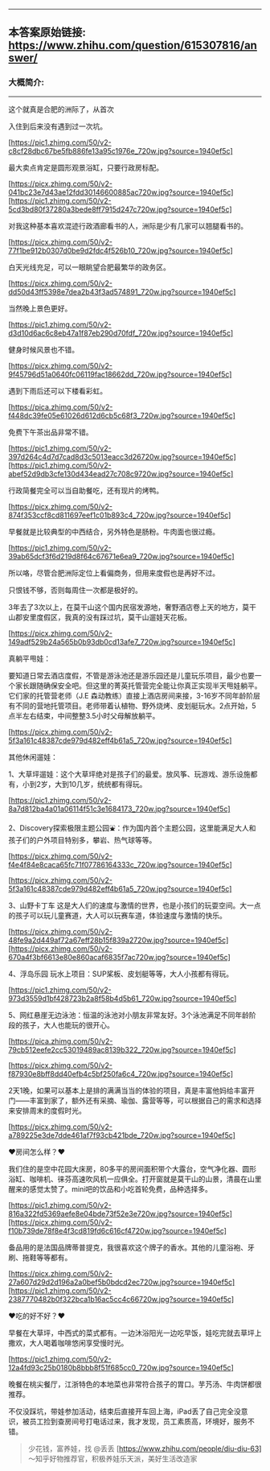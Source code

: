 ----------------------------------------
## 本答案原始链接: https://www.zhihu.com/question/615307816/answer/
### 大概简介: 
----------------------------------------
这个就真是合肥的洲际了，从首次

入住到后来没有遇到过一次坑。

[https://pic1.zhimg.com/50/v2-c8cf28dbc67be5fb886fe13a95c1976e_720w.jpg?source=1940ef5c]

最大卖点肯定是圆形观景浴缸，只要行政房标配。

[https://picx.zhimg.com/50/v2-041bc23e7d43ae12fdd30146600885ac720w.jpg?source=1940ef5c][https://pic1.zhimg.com/50/v2-5cd3bd80f37280a3bede8ff7915d247c720w.jpg?source=1940ef5c]

对我这种基本喜欢混迹行政酒廊看书的人，洲际是少有几家可以翘腿看书的。

[https://picx.zhimg.com/50/v2-77f1be912b0307d0be9d2fdc4f526b10_720w.jpg?source=1940ef5c]

白天光线充足，可以一眼眺望合肥最繁华的政务区。

[https://picx.zhimg.com/50/v2-dd50d43ff5398e7dea2b43f3ad574891_720w.jpg?source=1940ef5c]

当然晚上景色更好。

[https://pic1.zhimg.com/50/v2-d3d10d6ac6c8eb47a1f87eb290d70fdf_720w.jpg?source=1940ef5c]

健身时候风景也不错。

[https://picx.zhimg.com/50/v2-9f45796d51a0640fc06119fac18662dd_720w.jpg?source=1940ef5c]

遇到下雨后还可以下楼看彩虹。

[https://pica.zhimg.com/50/v2-f448dc39fe05e61026d612d6cb5c68f3_720w.jpg?source=1940ef5c]

免费下午茶出品非常不错。

[https://pic1.zhimg.com/50/v2-397d264c4d7d7cad8d3c5013eacc3d26720w.jpg?source=1940ef5c][https://pic1.zhimg.com/50/v2-abef52d9db3cfe130d434ead27c708c9720w.jpg?source=1940ef5c]

行政简餐完全可以当自助餐吃，还有现片的烤鸭。




[https://picx.zhimg.com/50/v2-874f353ccf8cd811697eef1c01b893c4_720w.jpg?source=1940ef5c]

早餐就是比较典型的中西结合，另外特色是肠粉。牛肉面也很过瘾。

[https://pic1.zhimg.com/50/v2-39ab65dcf3f6d219d8f64c67671e6ea9_720w.jpg?source=1940ef5c]

所以咯，尽管合肥洲际定位上看偏商务，但用来度假也是再好不过。

只恨钱不够，否则每周住一次都是极好的。

3年去了3次以上，在莫干山这个国内民宿发源地，奢野酒店卷上天的地方，莫干山郡安里度假区，我真的没有踩过坑，莫干山遛娃天花板。

[https://picx.zhimg.com/50/v2-149adf529b24a565b0b93db0cd13afe7_720w.jpg?source=1940ef5c]




真躺平甩娃：

要知道日常去酒店度假，不管是游泳池还是游乐园还是儿童玩乐项目，最少也要一个家长跟随确保安全吧。但这里的菁英托管营完全能让你真正实现半天甩娃躺平。它们家的托管营老师（J.E 森动教练）直接上酒店房间来接，3-16岁不同年龄阶层有不同的营地托管项目。老师带着认植物、野外烧烤、皮划艇玩水。2点开始，5点半左右结束，中间整整3.5小时父母解放躺平。




[https://picx.zhimg.com/50/v2-5f3a161c48387cde979d482eff4b61a5_720w.jpg?source=1940ef5c]







其他休闲遛娃：

1、大草坪遛娃：这个大草坪绝对是孩子们的最爱。放风筝、玩游戏、游乐设施都有，小到2岁，大到10几岁，统统都有得玩。




[https://pic1.zhimg.com/50/v2-8a7d812ba4a01a06114f51c3e1684173_720w.jpg?source=1940ef5c]




2、Discovery探索极限主题公园⛲️：作为国内首个主题公园，这里能满足大人和孩子们的户外项目特别多，攀岩、热气球等等。




[https://picx.zhimg.com/50/v2-f4e4f84e8caca65fc71f07786164333c_720w.jpg?source=1940ef5c]







[https://picx.zhimg.com/50/v2-5f3a161c48387cde979d482eff4b61a5_720w.jpg?source=1940ef5c]




3、山野卡丁车 ️这是大人们的速度与激情的世界，也是小孩们的玩耍空间。大一点的孩子可以玩儿童赛道，大人可以玩赛车道，体验速度与激情的快乐。




[https://picx.zhimg.com/50/v2-48fe9a2d449af72a67eff28b15f839a2720w.jpg?source=1940ef5c][https://picx.zhimg.com/50/v2-670a4f3bf6613e80e860acaf6835f7ac720w.jpg?source=1940ef5c]







4、浮岛乐园 玩水上项目：SUP桨板、皮划艇等等，大人小孩都有得玩。




[https://pic1.zhimg.com/50/v2-973d3559d1bf428723b2a8f58b4d5b61_720w.jpg?source=1940ef5c]




5、网红悬崖无边泳池：恒温的泳池对小朋友非常友好。3个泳池满足不同年龄阶段的孩子，大人也能玩的很开心。

[https://pica.zhimg.com/50/v2-79cb512eefe2cc53019489ac8139b322_720w.jpg?source=1940ef5c]







[https://picx.zhimg.com/50/v2-f87930e8bff8dd40efb4c5bf250fa6c4_720w.jpg?source=1940ef5c]







2天1晚，如果可以基本上是排的满满当当的体验的项目，真是丰富他妈给丰富开门——丰富到家了，额外还有采摘、瑜伽、露营等等，可以根据自己的需求和选择来安排周末的度假时光。




[https://picx.zhimg.com/50/v2-a789225e3de7dde461af7f93cb421bde_720w.jpg?source=1940ef5c]

❤️房间怎么样？❤️

我们住的是空中花园大床房，80多平的房间面积带个大露台，空气净化器、圆形浴缸、咖啡机、徕芬高速吹风机一应俱全。打开窗就是莫干山的山景，清晨在山里醒来的感觉太赞了。mini吧的饮品和小吃首轮免费，品种选择多。

[https://pic1.zhimg.com/50/v2-816a322fd5369aefe8e04bde73f52e3e720w.jpg?source=1940ef5c][https://picx.zhimg.com/50/v2-f10b739de78f8e4f3cd819fd6c616cf4720w.jpg?source=1940ef5c]

备品用的是法国品牌蒂普提克，我很喜欢这个牌子的香水。其他的儿童浴袍、牙刷、拖鞋等等都有。

[https://picx.zhimg.com/50/v2-27a607d29d2d196a2a0bef5b0bdcd2ec720w.jpg?source=1940ef5c][https://pic1.zhimg.com/50/v2-2387770482b0f322bca1b16ac5cc4c66720w.jpg?source=1940ef5c]

❤️吃的好不好？❤️

早餐在大草坪，中西式的菜式都有。一边沐浴阳光一边吃早饭，娃吃完就去草坪上撒欢，大人喝着咖啡悠闲享受慢时光。




[https://pic1.zhimg.com/50/v2-12a4fd93c25b0180b8bbb8f51f685cc0_720w.jpg?source=1940ef5c]

晚餐在桃尖餐厅，江浙特色的本地菜也非常符合孩子的胃口。芋艿汤、牛肉饼都很推荐。







不仅没踩坑，带娃参加活动，结束后直接开车回上海，iPad丢了自己完全没意识，被员工捡到查房间号打电话过来，我才发现，员工素质高，环境好，服务不错。

> 少花钱，富养娃，找 @丢丢 [https://www.zhihu.com/people/diu-diu-63] ～知乎好物推荐官，积极养娃乐天派，美好生活改造家